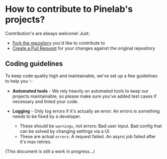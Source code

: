 # How to contribute to Pinelab's projects?

Contribution's are always welcome! Just:

* [Fork the repository](https://docs.github.com/en/get-started/quickstart/fork-a-repo) you'd like to contribute to
* [Create a Pull Request](https://docs.github.com/en/pull-requests/collaborating-with-pull-requests/proposing-changes-to-your-work-with-pull-requests/creating-a-pull-request-from-a-fork) for your changes against the original repository

## Coding guidelines

To keep code quality high and maintainable, we've set up a few guidelines to help you :sparkles: 

* **Automated tools** - We rely heavily on automated tools to keep our projects maintainable, so please make sure you've added test cases if necessary and linted your code.
* **Logging** - Only log errors if it's actually an error: An errors is something needs to be fixed by a developer.

    - These should be `warnings`, not errors: Bad user input. Bad config that can be solved by changing settings via a UI.
    - These are actual `errors`: A request failed. An async job failed after it's max retries.   

(This document is still a work in progress...)